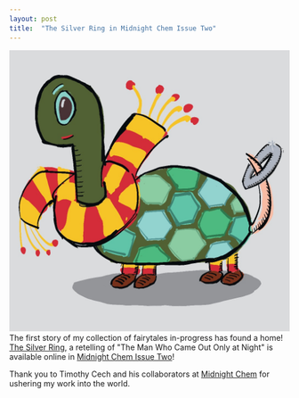 ```yaml
---
layout: post
title:  "The Silver Ring in Midnight Chem Issue Two"
---
```


![cartoon turtle wearing red and yellow scarf](../_images/silver_ring.jpeg)The first story of my collection of fairytales in-progress has found a home!
[The Silver Ring](https://www.midnightchem.org/no-2/the-silver-ring), a retelling of "The Man Who Came Out Only at Night" is available online in [Midnight Chem Issue Two](https://www.midnightchem.org/no-2)! 

Thank you to Timothy Cech and his collaborators at [Midnight Chem](https://www.midnightchem.org/) for ushering my work into the world.
